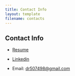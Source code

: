 ```yaml
---
title: Contact Info
layout: template
filename: contacts
--- 
```


## Contact Info
* [Resume](https://drive.google.com/file/d/1X-BKtd-BX_n_A8FQUk2Teu-7TjcTD_JK/view?usp=drive_link)

* [Linkedin](https://www.linkedin.com/in/david-rodriguez-486b95208/)

* Email: dr507498@gmail.com
